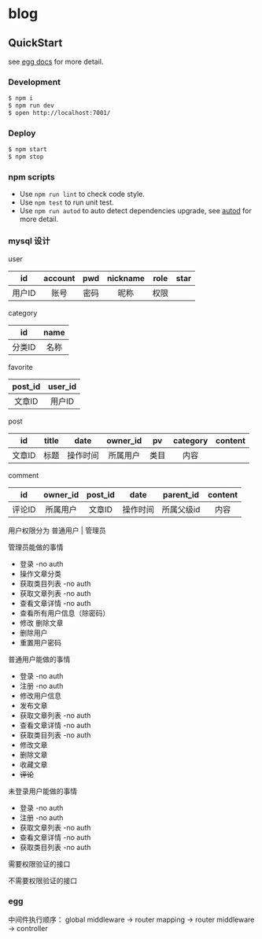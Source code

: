 # blog



## QuickStart

<!-- add docs here for user -->

see [egg docs][egg] for more detail.

### Development

```bash
$ npm i
$ npm run dev
$ open http://localhost:7001/
```

### Deploy

```bash
$ npm start
$ npm stop
```

### npm scripts

- Use `npm run lint` to check code style.
- Use `npm test` to run unit test.
- Use `npm run autod` to auto detect dependencies upgrade, see [autod](https://www.npmjs.com/package/autod) for more detail.

[egg]: https://eggjs.org

### mysql 设计

user

| id | account | pwd | nickname | role | star |
| :-: | :-: | :-: | :-: | :-: | :-: |
| 用户ID | 账号 | 密码 | 昵称 | 权限 |

category

| id | name |
| :-: | :-: |
| 分类ID | 名称 |

favorite

| post_id | user_id |
| :-: | :-: |
| 文章ID | 用户ID |

post

| id | title | date | owner_id  | pv | category | content |
| :-: | :-: | :-: | :-: | :-: | :-: | :-: |
| 文章ID | 标题 | 操作时间 | 所属用户 | 类目 | 内容 |

comment

| id | owner_id | post_id | date | parent_id | content |
| :-: | :-: | :-: | :-: | :-: | :-: |
| 评论ID | 所属用户 | 文章ID | 操作时间 | 所属父级id | 内容 |

用户权限分为 普通用户 | 管理员

管理员能做的事情

- 登录         -no auth
- 操作文章分类
- 获取类目列表  -no auth
- 获取文章列表  -no auth
- 查看文章详情  -no auth
- 查看所有用户信息（除密码）
- 修改 删除文章
- 删除用户
- 重置用户密码

普通用户能做的事情

- 登录         -no auth
- 注册         -no auth
- 修改用户信息
- 发布文章
- 获取文章列表  -no auth
- 查看文章详情  -no auth
- 获取类目列表  -no auth
- 修改文章
- 删除文章
- 收藏文章
- ~~评论~~

未登录用户能做的事情

- 登录         -no auth
- 注册         -no auth
- 获取文章列表  -no auth
- 查看文章详情  -no auth
- 获取类目列表  -no auth

需要权限验证的接口

不需要权限验证的接口

### egg

中间件执行顺序： global middleware -> router mapping -> router middleware -> controller